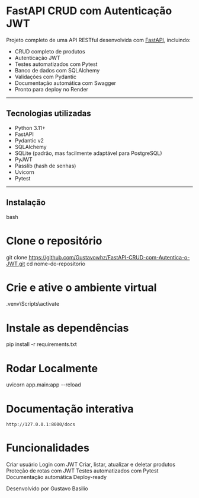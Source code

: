# FastAPI CRUD com Autenticação JWT

Projeto completo de uma API RESTful desenvolvida com [FastAPI](https://fastapi.tiangolo.com/), incluindo:

- CRUD completo de produtos
- Autenticação JWT
- Testes automatizados com Pytest
- Banco de dados com SQLAlchemy
- Validações com Pydantic
- Documentação automática com Swagger
- Pronto para deploy no Render

---

## Tecnologias utilizadas

- Python 3.11+
- FastAPI
- Pydantic v2
- SQLAlchemy
- SQLite (padrão, mas facilmente adaptável para PostgreSQL)
- PyJWT
- Passlib (hash de senhas)
- Uvicorn
- Pytest

---

## Instalação

bash
# Clone o repositório
git clone https://github.com/Gustavowhz/FastAPI-CRUD-com-Autentica-o-JWT.git
cd nome-do-repositorio

# Crie e ative o ambiente virtual
.venv\Scripts\activate

# Instale as dependências
pip install -r requirements.txt

# Rodar Localmente
uvicorn app.main:app --reload

# Documentação interativa
```http://127.0.0.1:8000/docs```

# Funcionalidades

 Criar usuário
 Login com JWT
 Criar, listar, atualizar e deletar produtos
 Proteção de rotas com JWT
 Testes automatizados com Pytest
 Documentação automática
 Deploy-ready

 Desenvolvido por Gustavo Basilio


